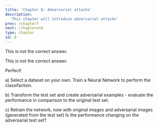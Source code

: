 ```yaml
---
title: 'Chapter 8: Adversarial attacks'
description:
  'This chapter will introduce adversarial attacks'
prev: /chapter7
next: /chapterend
type: chapter
id: 8
---
```


<exercise id="53" title="Adversarial attacks" type="slides">

<slides source="chapter8_01_adversarial attacks">
</slides>

</exercise>

<exercise id="54" title="Adversarial attacks Questions">
<choice id=1>

<opt text="White-box attacks are attacks where no access to the models parameters exist">

This is not the correct answer.

</opt>

<opt text="Targeted attacks are specific for LSTMs">

This is not the correct answer.

</opt>

<opt text="The attack can be formulated as an optimizations or constraint problem" correct=True>

Perfect!

</opt>

</choice>

</exercise>

<exercise id="55" title="Playing with the code - Adversarial attacks">

a) Select a dataset on your own. Train a Neural Network to perform the classifaction.

b) Transform the test set and create adversarial examples - evaluate the performance in comparison to the original test set. 

c) Retrain the network, now with original images and adversarial images (generated from the test set)
Is the performance changing on the adversarial test set?

</exercise>